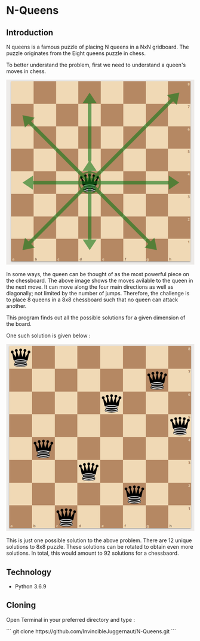 # N-Queens

<h2>Introduction</h2>
<p>N queens is a famous puzzle of placing N queens in a NxN gridboard. The puzzle originates from the Eight queens puzzle in chess.</p>
<p>To better understand the problem, first we need to understand a queen's moves in chess.</p>
<p align="center">
  <img src="Assets/Queens - moves.png">
  </p>
<p>In some ways, the queen can be thought of as the most powerful piece on the chessboard. The above image shows the moves avilable to the queen in the next move. It can move along the four main directions as well as diagonally; not limited by the number of jumps. Therefore, the challenge is to place 8 queens in a 8x8 chessboard such that no queen can attack another.</p>

<p>This program finds out all the possible solutions for a given dimension of the board.</p>


<p>One such solution is given below : </p>
<p align="center">
  <img src="Assets/8-Queens.png">
  </p> 
<p> This is just one possible solution to the above problem. There are 12 unique solutions to 8x8 puzzle. These solutions can be rotated to obtain even more solutions. In total, this would amount to 92 solutions for a chessbaord.</p>

<h2>Technology</h2>
<ul type="disc">
  <li>Python 3.6.9</li>
  </ul>

<h2>Cloning</h2>
<p>Open Terminal in your preferred directory and type :</p>
```
git clone https://github.com/InvincibleJuggernaut/N-Queens.git
```

